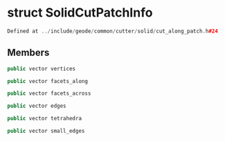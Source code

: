 # struct SolidCutPatchInfo

```cpp
Defined at ../include/geode/common/cutter/solid/cut_along_patch.h#24
```

## Members

```cpp
public vector vertices

```

```cpp
public vector facets_along

```

```cpp
public vector facets_across

```

```cpp
public vector edges

```

```cpp
public vector tetrahedra

```

```cpp
public vector small_edges

```



